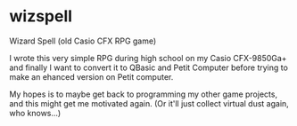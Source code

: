 wizspell
========

Wizard Spell (old Casio CFX RPG game)

I wrote this very simple RPG during high school on my Casio CFX-9850Ga+ and finally I want to convert it to QBasic and Petit Computer before trying to make an ehanced version on Petit computer.

My hopes is to maybe get back to programming my other game projects, and this might get me motivated again. (Or it'll just collect virtual dust again, who knows...)
